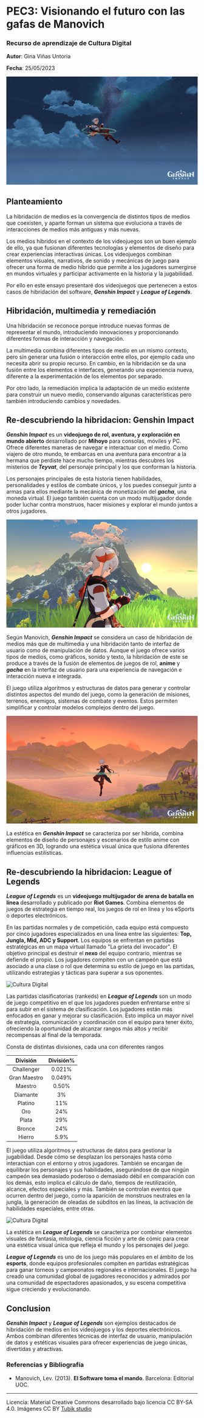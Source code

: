 # PEC3: Visionando el futuro con las gafas de Manovich 

### Recurso de aprendizaje de Cultura Digital 


**Autor**: Gina Viñas Untoria


**Fecha**: 25/05/2023

![Cultura Digital](202172811035.png) 



## Planteamiento


La hibridación de medios es la convergencia de distintos tipos de medios que coexisten, y aparte forman un sistema que evoluciona a través de interacciones de medios más antiguas y más nuevas. 

Los medios híbridos en el contexto de los videojuegos son un buen ejemplo de ello, ya que fusionan diferentes tecnologías y elementos de diseño para crear experiencias interactivas únicas. Los videojuegos combinan elementos visuales, narrativos, de sonido y mecánicas de juego para ofrecer una forma de medio híbrido que permite a los jugadores sumergirse en mundos virtuales y participar activamente en la historia y la jugabilidad.

Por ello en este ensayo presentaré dos videojuegos que pertenecen a estos casos de hibridación del software, ***Genshin Impact*** y ***League of Legends***.


## Hibridación, multimedia y remediación

Una hibridación se reconoce porque introduce nuevas formas de representar el mundo, introduciendo innovaciones y proporcionando diferentes formas de interacción y navegación.

La multimedia combina diferentes tipos de medio en un mismo contexto, pero sin generar una fusión o interacción entre ellos, por ejemplo cada uno necesita abrir su propio recurso. En cambio, en la hibridación se da una fusión entre los elementos e interfaces, generando una experiencia nueva, diferente a la experimentación de los elementos por separado.

Por otro lado, la remediación implica la adaptación de un medio existente para construir un nuevo medio, conservando algunas características pero también introduciendo cambios y novedades.


## Re-descubriendo la hibridacion: Genshin Impact 

***Genshin Impact*** es un **videojuego de rol, aventura, y exploración en mundo abierto** desarrollado por **Mihoyo** para consolas, móviles y PC. Ofrece diferentes maneras de navegar e interactuar con el medio. Como viajero de otro mundo, te embarcas en una aventura para encontrar a la hermana que perdiste hace mucho tiempo, mientras descubres los misterios de ***Teyvat***, del personaje principal y los que conforman la historia. 

Los personajes principales de esta historia tienen habilidades, personalidades y estilos de combate únicos, y los puedes conseguir junto a armas para ellos mediante la mecánica de monetización del ***gacha***, una moneda virtual. El juego también cuenta con un modo multijugador donde poder luchar contra monstruos, hacer misiones y explorar el mundo juntos a otros jugadores.

![Cultura Digital](2021717143012.png) 

Según Manovich, ***Genshin Impact*** se considera un caso de hibridación de medios más que de multimedia y una hibridación tanto de interfaz de usuario como de manipulación de datos. Aunque el juego ofrece varios tipos de medios, como gráficos, sonido y texto, la hibridación de este se produce a través de la fusión de elementos de juegos de rol, **anime** y ***gacha*** en la interfaz de usuario para una experiencia de navegación e interacción nueva e integrada. 

El juego utiliza algoritmos y estructuras de datos para generar y controlar distintos aspectos del mundo del juego, como la generación de misiones, terrenos, enemigos, sistemas de combate y eventos. Estos permiten simplificar y controlar modelos complejos dentro del juego. 

![Cultura Digital](202163012507.png) 

La estética en ***Genshin Impact*** se caracteriza por ser híbrida, combina elementos de diseño de personajes y escenarios de estilo anime con gráficos en 3D, logrando una estética visual única que fusiona diferentes influencias estilísticas. 


## Re-descubriendo la hibridacion: League of Legends

***League of Legends*** es un **videojuego multijugador de arena de batalla en línea** desarrollado y publicado por **Riot Games**. Combina elementos de juegos de estrategia en tiempo real, los juegos de rol en línea y los eSports o deportes electrónicos.

En las partidas normales y de competición, cada equipo está compuesto por cinco jugadores especializados en una línea entre las siguientes: **Top, Jungla, Mid, ADC y Support**. Los equipos se enfrentan en partidas estratégicas en un mapa virtual llamado "La grieta del invocador". El objetivo principal es destruir el **nexo** del equipo contrario, mientras se defiende el propio. Los jugadores compiten con un campeón que está asociado a una clase o rol que determina su estilo de juego en las partidas, utilizando estrategias y tácticas para superar a sus oponentes. 

![Cultura Digital](https://img.freepik.com/free-photo/man-neon-suit-sits-chair-with-neon-sign-that-says-word-it_188544-27011.jpg?w=1380&t=st=1685021130~exp=1685021730~hmac=6e184946fa576dceacb98728d2379640982b940c232468385922b059212ba49e) 

Las partidas clasificatorias (rankeds) en ***League of Legends*** son un modo de juego competitivo en el que los jugadores pueden enfrentarse entre sí para subir en el sistema de clasificación. Los jugadores están más enfocados en ganar y mejorar su clasificación. Esto implica un mayor nivel de estrategia, comunicación y coordinación con el equipo para tener éxito, ofreciendo la oportunidad de alcanzar rangos más altos y recibir recompensas al final de la temporada. 

Consta de distintas divisiones, cada una con diferentes rangos

| División |       División%       |
|:------:|:----------------:|
|   Challenger    | 0.021% |
|   Gran Maestro   | 0.049% |
|   Maestro    | 0.50% |
|   Diamante    | 3%  |
|   Platino   | 11% |
|   Oro    | 24%  |
|   Plata    | 29% |
|   Bronce    | 24%  |
|   Hierro    | 5.9%  |


El juego utiliza algoritmos y estructuras de datos para gestionar la jugabilidad. Desde cómo se desplazan los personajes hasta cómo interactúan con el entorno y otros jugadores. También se encargan de equilibrar los personajes y sus habilidades, asegurándose de que ningún campeón sea demasiado poderoso o demasiado débil en comparación con los demás, esto implica el cálculo de daño, tiempos de reutilización, alcance, efectos especiales y más. También se controlan eventos que ocurren dentro del juego, como la aparición de monstruos neutrales en la jungla, la generación de oleadas de súbditos en las líneas, la activación de habilidades especiales, entre otras.

![Cultura Digital](https://pixabay.com/get/g918f02d2d7fbffac1283e502c433d468f915a470330034d42f66f0437ea68cb5af5a22bc1225865d9cb68cdcb1f9d5a2_640.jpg) 

La estética en ***League of Legends*** se caracteriza por combinar elementos visuales de fantasía, mitología, ciencia ficción y arte de cómic para crear una estética visual única que refleja el mundo y los personajes del juego. 

***League of Legends*** es uno de los juego más populares en el ámbito de los **esports**, donde equipos profesionales compiten en partidas estratégicas para ganar torneos y campeonatos regionales e internacionales. El juego ha creado una comunidad global de jugadores reconocidos y admirados por una comunidad de espectadores apasionados, y su escena competitiva sigue creciendo y evolucionando.

## Conclusion

***Genshin Impact*** y ***League of Legends*** son ejemplos destacados de hibridación de medios en los videojuegos y los deportes electrónicos. Ambos combinan diferentes técnicas de interfaz de usuario, manipulación de datos y estéticas visuales para ofrecer experiencias de juego únicas, divertidas y atractivas.

### Referencias y Bibliografía

* Manovich, Lev. (2013). **El Software toma el mando**. Barcelona: Editorial UOC. 


----

Licencia: Material Creative Commons desarrollado bajo licencia CC BY-SA 4.0. Imágenes CC BY [Tubik studio](https://blog.tubikstudio.com/how-to-create-original-flat-illustrations-designers-tips/) 
